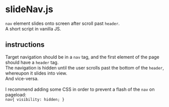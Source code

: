 slideNav.js
===========

`nav` element slides onto screen after scroll past `header`. <br/>
A short script in vanilla JS.

instructions
------------

Target navigation should be in a `nav` tag, and the first element of the page should have a `header` tag.<br/>
The navigation is hidden until the user scrolls past the bottom of the `header`, whereupon it slides into view.<br/>
And vice-versa.<br/>
<br/>
I recommend adding some CSS in order to prevent a flash of the `nav` on pageload:<br/>
`nav{ visibility: hidden; }`
